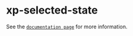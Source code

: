 # xp-selected-state

See the [`documentation page`](http://expandjs.com/elements/xp-selected-state) for more information.